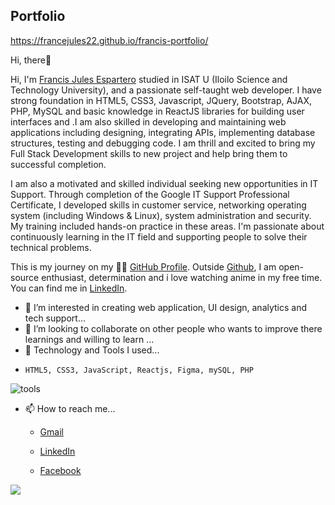 ## Portfolio
https://francejules22.github.io/francis-portfolio/

Hi, there👋


Hi, I'm <a href="https://www.facebook.com/francisjules.celeste">Francis Jules Espartero</a> studied in ISAT U (Iloilo Science and Technology University), and a passionate self-taught web developer. I have strong foundation in HTML5, CSS3, Javascript, JQuery, Bootstrap, AJAX, PHP, MySQL and basic knowledge in ReactJS libraries for building user interfaces and .I am also skilled in developing and maintaining web applications including designing, integrating APIs, implementing database structures, testing and debugging code. I am thrill and excited to bring my Full Stack Development skills to new project and help bring them to successful completion.

I am also a motivated and skilled individual seeking new opportunities in IT Support. Through completion of the Google IT Support Professional Certificate, I developed skills in customer service, networking operating system (including Windows & Linux), system administration and security. My training included hands-on practice in these areas. I'm passionate about continuously learning in the IT field and supporting people to solve their technical problems.


This is my journey on my 🏃‍♂️ <a href="https://github.com/francejules22?tab=repositories">GitHub Profile</a>. Outside <a href="https://github.com/francejules22/francejules22/edit/main/README.md">Github</a>, I am open-source enthusiast, determination and i love watching anime in my free time. You can find me in <a href="https://www.linkedin.com/in/francis-jules-espartero-b81687226/">LinkedIn</a>.


- 👀 I’m interested in creating web application, UI design, analytics and tech support...
- 💞️ I’m looking to collaborate on other people who wants to improve there learnings and willing to learn ...
- 🌱 Technology and Tools I used...

 * ```HTML5, CSS3, JavaScript, Reactjs, Figma, mySQL, PHP```
 
 ![tools](https://user-images.githubusercontent.com/80078725/206828974-c26c840f-4ffd-4fa1-945b-1e4447c2887d.png)

- 📫 How to reach me...
  * <a href="francisjulescelesteespartero@gmail.com">Gmail</a>
  
  * <a href="https://www.linkedin.com/in/francis-jules-espartero-b81687226/">LinkedIn</a>
  
  * <a href="https://www.facebook.com/francisjules.celeste">Facebook</a>
  


<img src="https://raw.githubusercontent.com/abhisheknaiidu/abhisheknaiidu/master/code.gif">

